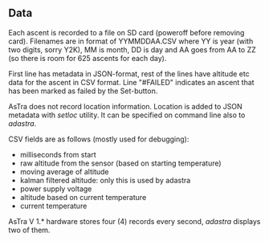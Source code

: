 Data
----

Each ascent is recorded to a file on SD card (poweroff before
removing card). Filenames are in format of YYMMDDAA.CSV
where YY is year (with two digits, sorry Y2K), MM is month, DD is day
and AA goes from AA to ZZ (so there is room for 625 ascents for each day).

First line has metadata in JSON-format, rest of the lines have
altitude etc data for the ascent in CSV format.
Line "#FAILED" indicates an ascent that has been marked as failed by the Set-button.

AsTra does not record location information. Location is added to
JSON metadata with _setloc_ utility. It can be specified on command line
also to _adastra_.

CSV fields are as follows (mostly used for debugging):

- milliseconds from start
- raw altitude from the sensor (based on starting temperature)
- moving average of altitude
- kalman filtered altitude: only this is used by adastra
- power supply voltage
- altitude based on current temperature
- current temperature

AsTra V 1.* hardware stores four (4) records every second, _adastra_ displays two of
them.

